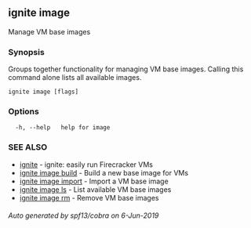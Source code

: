 ## ignite image

Manage VM base images

### Synopsis


Groups together functionality for managing VM base images.
Calling this command alone lists all available images.


```
ignite image [flags]
```

### Options

```
  -h, --help   help for image
```

### SEE ALSO

* [ignite](ignite.md)	 - ignite: easily run Firecracker VMs
* [ignite image build](ignite_image_build.md)	 - Build a new base image for VMs
* [ignite image import](ignite_image_import.md)	 - Import a VM base image
* [ignite image ls](ignite_image_ls.md)	 - List available VM base images
* [ignite image rm](ignite_image_rm.md)	 - Remove VM base images

###### Auto generated by spf13/cobra on 6-Jun-2019
